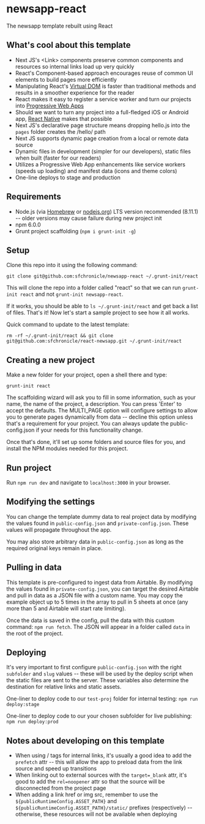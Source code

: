 # newsapp-react
The newsapp template rebuilt using React


## What's cool about this template

- Next JS's \<Link\> components preserve common components and resources so internal links load up very quickly
- React's Component-based approach encourages reuse of common UI elements to build pages more efficiently
- Manipulating React's [Virtual DOM](http://reactkungfu.com/2015/10/the-difference-between-virtual-dom-and-dom/) is faster than traditional methods and results in a smoother experience for the reader
- React makes it easy to register a service worker and turn our projects into [Progressive Web Apps](https://developers.google.com/web/progressive-web-apps/)
- Should we want to turn any project into a full-fledged iOS or Android app, [React Native](https://facebook.github.io/react-native/) makes that possible
- Next JS's declarative page structure means dropping hello.js into the `pages` folder creates the /hello/ path
- Next JS supports dynamic page creation from a local or remote data source
- Dynamic files in development (simpler for our developers), static files when built (faster for our readers)
- Utilizes a Progressive Web App enhancements like service workers (speeds up loading) and manifest data (icons and theme colors)
- One-line deploys to stage and production


## Requirements
- Node.js (via [Homebrew](https://changelog.com/posts/install-node-js-with-homebrew-on-os-x) or [nodejs.org](https://nodejs.org/en)) LTS version recommended (8.11.1) -- older versions may cause failure during new project init
- npm 6.0.0 
- Grunt project scaffolding (`npm i grunt-init -g`)


## Setup
Clone this repo into it using the following command:
```
git clone git@github.com:sfchronicle/newsapp-react ~/.grunt-init/react
```
This will clone the repo into a folder called "react" so that we can run `grunt-init react` and not `grunt-init newsapp-react`.

If it works, you should be able to `ls ~/.grunt-init/react` and get back a list of files. That's it! Now let's start a sample project to see how it all works.

Quick command to update to the latest template:

`rm -rf ~/.grunt-init/react && git clone git@github.com:sfchronicle/react-newsapp.git ~/.grunt-init/react`


## Creating a new project
Make a new folder for your project, open a shell there and type:
```
grunt-init react
```
The scaffolding wizard will ask you to fill in some information, such as your name, the name of the project, a description. You can press 'Enter' to accept the defaults. The MULTI_PAGE option will configure settings to allow you to generate pages dynamically from data -- decline this option unless that's a requirement for your project. You can always update the public-config.json if your needs for this functionality change.

Once that's done, it'll set up some folders and source files for you, and install the NPM modules needed for this project. 


## Run project
Run `npm run dev` and navigate to `localhost:3000` in your browser.


## Modifying the settings

You can change the template dummy data to real project data by modifying the values found in `public-config.json` and `private-config.json`. These values will propagate throughout the app. 

You may also store arbitrary data in `public-config.json` as long as the required original keys remain in place.


## Pulling in data

This template is pre-configured to ingest data from Airtable. By modifying the values found in `private-config.json`, you can target the desired Airtable and pull in data as a JSON file with a custom name. You may copy the example object up to 5 times in the array to pull in 5 sheets at once (any more than 5 and Airtable will start rate limiting). 

Once the data is saved in the config, pull the data with this custom command: `npm run fetch`. The JSON will appear in a folder called `data` in the root of the project.


## Deploying

It's very important to first configure `public-config.json` with the right `subfolder` and `slug` values -- these will be used by the deploy script when the static files are sent to the server. These variables also determine the destination for relative links and static assets.

One-liner to deploy code to our `test-proj` folder for internal testing: `npm run deploy:stage`

One-liner to deploy code to our your chosen subfolder for live publishing: `npm run deploy:prod`

## Notes about developing on this template

- When using /<Link/> tags for internal links, it's usually a good idea to add the `prefetch` attr -- this will allow the app to preload data from the link source and speed up transitions
- When linking out to external sources with the `target=_blank` attr, it's good to add the `rel=noopener` attr so that the source will be disconnected from the project page
- When adding a link href or img src, remember to use the `${publicRuntimeConfig.ASSET_PATH}` and `${publicRuntimeConfig.ASSET_PATH}/static/` prefixes (respectively) -- otherwise, these resources will not be available when deploying


